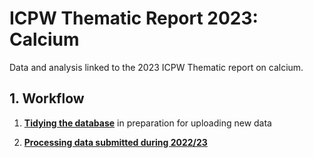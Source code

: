# ICPW Thematic Report 2023: Calcium

Data and analysis linked to the 2023 ICPW Thematic report on calcium.

## 1. Workflow

 1. **[Tidying the database](https://github.com/JamesSample/icpw2/blob/master/thematic_report_2023/01_tidy_stations.ipynb)** in preparation for uploading new data
 
 2. **[Processing data submitted during 2022/23](https://github.com/JamesSample/icpw2/blob/master/thematic_report_2023/02_data_upload.ipynb)**